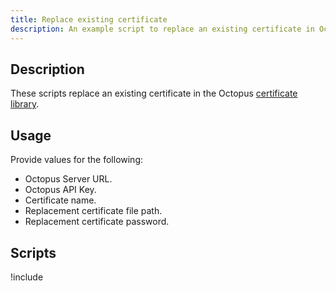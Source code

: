 ```yaml
---
title: Replace existing certificate
description: An example script to replace an existing certificate in Octopus Deploy.
---
```


## Description

These scripts replace an existing certificate in the Octopus [certificate library](/docs/deployment-examples/certificates/index.md).

## Usage
Provide values for the following: 
- Octopus Server URL.
- Octopus API Key.
- Certificate name.
- Replacement certificate file path.
- Replacement certificate password.

## Scripts

!include <replace-certificate-scripts>
